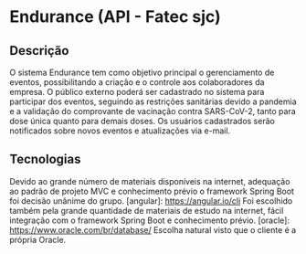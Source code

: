 # Endurance (API - Fatec sjc)

## Descrição
O sistema Endurance tem como objetivo principal o gerenciamento de eventos, possibilitando a criação e o controle aos colaboradores da empresa. O público externo poderá ser cadastrado no sistema para participar dos eventos, seguindo as restrições sanitárias devido a pandemia e a validação do comprovante de vacinação contra SARS-CoV-2, tanto para dose única quanto para demais doses. Os usuários cadastrados serão notificados sobre novos eventos e atualizações via e-mail.

## Tecnologias
[springboot]: https://spring.io/projects/spring-boot
  Devido ao grande número de materiais disponíveis na internet, adequação ao padrão de projeto MVC e conhecimento prévio o framework Spring Boot foi decisão unânime do grupo.
[angular]: https://angular.io/cli
  Foi escolhido também pela grande quantidade de materiais de estudo na internet, fácil integração com o framework Spring Boot e conhecimento prévio. 
[oracle]: https://www.oracle.com/br/database/
  Escolha natural visto que o cliente é a própria Oracle.

